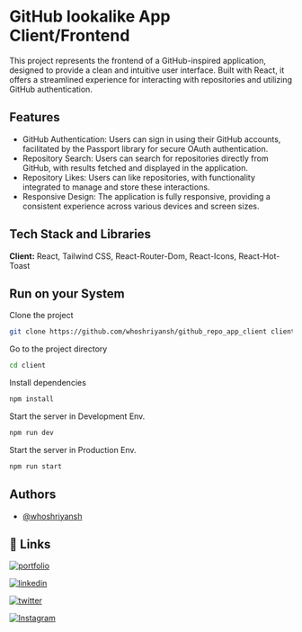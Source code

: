 
# GitHub lookalike App Client/Frontend

This project represents the frontend of a GitHub-inspired application, designed to provide a clean and intuitive user interface. Built with React, it offers a streamlined experience for interacting with repositories and utilizing GitHub authentication.


## Features

- GitHub Authentication: Users can sign in using their GitHub accounts, facilitated by the Passport library for secure OAuth authentication.
- Repository Search: Users can search for repositories directly from GitHub, with results fetched and displayed in the application.
- Repository Likes: Users can like repositories, with functionality integrated to manage and store these interactions.
- Responsive Design: The application is fully responsive, providing a consistent experience across various devices and screen sizes.
## Tech Stack and Libraries

**Client:** React, Tailwind CSS, React-Router-Dom, React-Icons, React-Hot-Toast
## Run on your System

Clone the project

```bash
git clone https://github.com/whoshriyansh/github_repo_app_client client
```

Go to the project directory

```bash
cd client
```

Install dependencies

```bash
npm install
```

Start the server in Development Env.

```bash
npm run dev
```

Start the server in Production Env.

```bash
npm run start
```

## Authors

- [@whoshriyansh](https://www.linkedin.com/in/whoshriyansh/)
## 🔗 Links
[![portfolio](https://img.shields.io/badge/my_portfolio-orange?style=for-the-badge&logo=ko-fi&logoColor=white)](https://whoshriyansh.vercel.app/)

[![linkedin](https://img.shields.io/badge/LinkedIn-0A66C2.svg?style=for-the-badge&logo=LinkedIn&logoColor=white)](https://www.linkedin.com/in/whoshriyansh/)

[![twitter](https://img.shields.io/badge/X-000000.svg?style=for-the-badge&logo=X&logoColor=white)](https://x.com/whoshriyansh)

[![Instagram](https://img.shields.io/badge/Instagram-E4405F.svg?style=for-the-badge&logo=Instagram&logoColor=white)](https://www.instagram.com/whoshriyansh)
